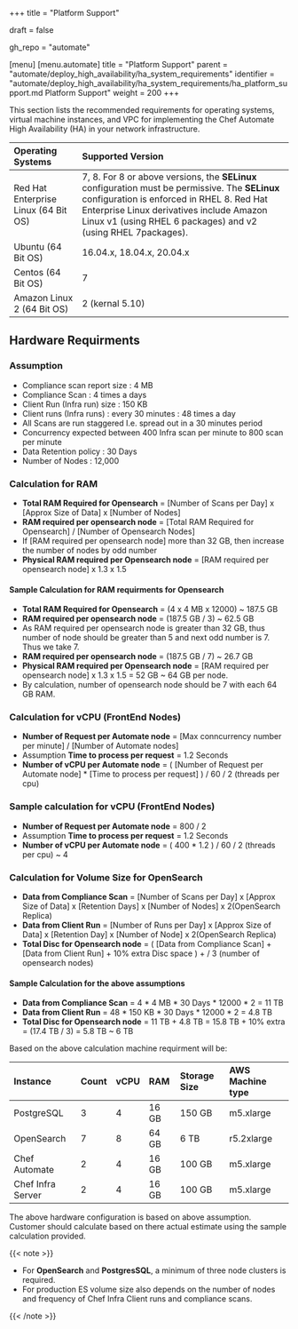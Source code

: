 +++
title = "Platform Support"

draft = false

gh_repo = "automate"

[menu]
  [menu.automate]
    title = "Platform Support"
    parent = "automate/deploy_high_availability/ha_system_requirements"
    identifier = "automate/deploy_high_availability/ha_system_requirements/ha_platform_support.md Platform Support"
    weight = 200
+++

This section lists the recommended requirements for operating systems, virtual machine instances, and VPC for implementing the Chef Automate High Availability (HA) in your network infrastructure.

| Operating Systems                        | Supported Version         |
| :--------------------------------------  | :-----------------------  |
| Red Hat Enterprise Linux (64 Bit OS)     | 7, 8. For 8 or above versions, the **SELinux** configuration must be permissive. The **SELinux** configuration is enforced in RHEL 8. Red Hat Enterprise Linux derivatives include Amazon Linux v1 (using RHEL 6 packages) and v2 (using RHEL 7packages). |
| Ubuntu (64 Bit OS)                       | 16.04.x, 18.04.x, 20.04.x |
| Centos (64 Bit OS)                       | 7                         |
| Amazon Linux 2 (64 Bit OS)               | 2 (kernal 5.10)           |

## Hardware Requirments

### Assumption
- Compliance scan report size : 4 MB 
- Compliance Scan  : 4 times a  days
- Client Run (Infra run) size :  150 KB 
- Client runs (Infra runs) :  every 30 minutes : 48 times a day 
- All Scans are run staggered I.e.  spread out in a 30 minutes period 
- Concurrency expected between 400 Infra scan per minute  to 800 scan per minute 
- Data Retention policy  : 30 Days 
- Number of Nodes : 12,000

### Calculation for RAM 
- **Total RAM Required for Opensearch** = [Number of Scans per Day] x [Approx Size of Data] x [Number of Nodes] 
- **RAM required per opensearch node** = [Total RAM Required for Opensearch] / [Number of Opensearch Nodes]
- If [RAM required per opensearch node] more than 32 GB, then increase the number of nodes by odd number
- **Physical RAM required per Opensearch node**  = [RAM required per opensearch node] x 1.3 x 1.5
 
#### Sample Calculation for RAM requirments for Opensearch 
- **Total RAM Required for Opensearch** = (4 x 4 MB x 12000) ~ 187.5 GB 
- **RAM required per opensearch node** = (187.5 GB / 3) ~ 62.5 GB
- As RAM required per opensearch node is greater than 32 GB, thus number of node should be greater than 5 and next odd number is 7. Thus we take 7. 
- **RAM required per opensearch node** = (187.5 GB / 7) ~ 26.7 GB
- **Physical RAM required per Opensearch node**  = [RAM required per opensearch node] x 1.3 x 1.5 = 52 GB ~ 64 GB per node.  
- By calculation, number of opensearch node should be 7 with each 64 GB RAM.

### Calculation for vCPU (FrontEnd Nodes)

- **Number of Request per Automate node** = [Max conncurrency number per minute] / [Number of Automate nodes]
- Assumption **Time to process per request** = 1.2 Seconds
- **Number of vCPU per Automate node** = ( [Number of Request per Automate node] * [Time to process per request] ) / 60 / 2 (threads per cpu)

### Sample calculation for vCPU (FrontEnd Nodes)

- **Number of Request per Automate node** = 800 / 2
- Assumption **Time to process per request** = 1.2 Seconds
- **Number of vCPU per Automate node** = ( 400 * 1.2 ) / 60 / 2 (threads per cpu) ~ 4

### Calculation for Volume Size for OpenSearch

- **Data from Compliance Scan** = [Number of Scans per Day] x [Approx Size of Data] x [Retention Days] x [Number of Nodes] x 2(OpenSearch Replica)
- **Data from Client Run** = [Number of Runs per Day] x [Approx Size of Data] x [Retention Day] x [Number of Node] x 2(OpenSearch Replica)
- **Total Disc for Opensearch node** = ( [Data from Compliance Scan] + [Data from Client Run] + 10% extra Disc space ) + / 3 (number of opensearch nodes) 

#### Sample Calculation for the above assumptions
- **Data from Compliance Scan** =  4 * 4 MB * 30 Days * 12000 * 2 =  11 TB
- **Data from Client Run** = 48 * 150 KB * 30 Days * 12000 * 2 =  4.8 TB
- **Total Disc for Opensearch node** = 11 TB + 4.8 TB = 15.8 TB + 10% extra = (17.4 TB / 3) = 5.8 TB ~ 6 TB


Based on the above calculation machine requirment will be:

| Instance          | Count | vCPU | RAM   | Storage Size | AWS Machine type|
| :---------------  | :---- | :--- |:------|:------| :-----------------------------------------------------  |
| PostgreSQL        | 3     | 4    | 16 GB  | 150 GB | m5.xlarge |
| OpenSearch        | 7     | 8    | 64 GB  | 6 TB  | r5.2xlarge |
| Chef Automate     | 2     | 4    | 16 GB  | 100 GB | m5.xlarge |
| Chef Infra Server | 2     | 4    | 16 GB  | 100 GB | m5.xlarge |

The above hardware configuration is based on above assumption. Customer should calculate based on there actual estimate using the sample calculation provided. 

{{< note >}}

- For **OpenSearch** and **PostgresSQL**, a minimum of three node clusters is required.
- For production ES volume size also depends on the number of nodes and frequency of Chef Infra Client runs and compliance scans.

{{< /note >}}


